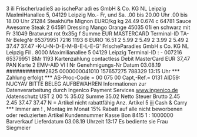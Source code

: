 3 ili Frischer\radieS ao ischePar adì es GmbH & Co. KG NL Leipzig MaxlmiHanallee 5, 04129 Leipzig Mo.- Fr, und Sa. .00 bis 20.00 Uhr .00 bis 18.00 Uhr 21284 Steakhüfte Mignon EURO/kg kg 24.49 0.674 c 64781 Sauce Awesome Steak 2 64591 Dressing Mango Orange 45035 01i en schwarz mit Fr 31049 Bratwurst rot 9x35g f Summe EUR MASTERCARD Terminal-ID TA-Nr BelegNr 65379951 7216 1193 6 EURO 16.51 2 5.99 2 5.49 2 3.99 2 5.49 2 37.47 37.47 -K-U-N-D-E-M-B-E-L-E-G' FrlscheParadies GmbH s Co. KG NL Leipzig Fil . 8000 Maximilianallee 5 04129 Leipzig Terminal-ID : - 007216 65379951 BMr 1193 Kartenzahlung contactless Debit MasterCard EUR 37,47 PAN Karte 2 EMV-AID VI I Nr Genehmigungs-Nr Datum 03.08.19 ############2825 0000000041010 157657275 788329 13:15 Uhr *** Zahlung erfolgt *** AS-Proc-Code = 00 075 00 Capt,-Ref.= 0131 AID59: NUCYAV BITTE BELEG AUFBEWAHREN Informationen zur Datenverarbeitung durch Ingenlco Payment Services www.ingenico.de /datenschutz UST 2 00 % 35.02 Summe 35.02 Netto Steuer Brutto 2.45 2.45 37.47 37.47 N = Artikel nicht rabattfähig Anz. Artikel 5 ịịị Cash & Carry *** Immer am ! , Montag im Monat 15% Rabatt auf alle nicht beworbenen oder reduzierten Artikel Kundennummer Kasse Bon 8415 1 : 1000000 Barverkauf Lieferdatum 03.08.19 Uhrzeit 13:17 Es bediente sie Frau Siegmeier